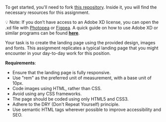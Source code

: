 To get started, you'll need to fork [this repository](https://github.com/eclaudino/coding-task-fe). Inside it, you will find the necessary resources for this assignment. 

💡 Note: If you don’t have access to an Adobe XD license, you can open the .xd file with [Photopea](https://www.photopea.com/) or [Figpea](https://figpea.com/).
A quick guide on how to use Adobe XD or similar programs can be found [**here**](https://www.youtube.com/watch?v=A-RcxjcmbB8).

Your task is to create the landing page using the provided design, images and fonts. This assignment replicates a typical landing page that you might encounter in your day-to-day work for this position.

**Requirements**:

- Ensure that the landing page is fully responsive.
- Use "rem" as the preferred unit of measurement, with a base unit of 10px.
- Code images using HTML, rather than CSS.
- Avoid using any CSS frameworks.
- The page should be coded using only HTML5 and  CSS3.
- Adhere to the DRY (Don't Repeat Yourself) principle.
- Use semantic HTML tags wherever possible to improve accessibility and SEO.
